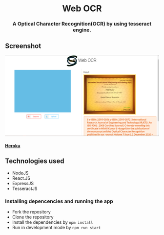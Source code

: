 <h1 align="center" >Web OCR</h1>
<h3 align="center"> A Optical Character Recognition(OCR) by using tesseract engine.</h3>

## Screenshot
<img src="SS/demo.png"></img>
#### [Heroku](https://node-ocr.herokuapp.com/)

## Technologies used
* NodeJS
* React.JS
* ExpressJS
* TesseractJS

### Installing depencencies and running the app
* Fork the repository
* Clone the repository
* Install the dependencies by `npm install`
* Run in development mode by `npm run start`


